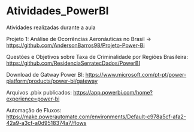 # Atividades_PowerBI


Atividades realizadas durante a aula

Projeto 1: Análise de Ocorrências Aeronáuticas no Brasil -> https://github.com/AndersonBarros98/Projeto-Power-Bi

Questões e Objetivos sobre Taxa de Criminalidade por Regiões Brasileira: https://github.com/ResidenciaSerratecDados/PowerBI

Download de Gatway Power BI: https://www.microsoft.com/pt-pt/power-platform/products/power-bi/gateway

Arquivos .pbix publicados: https://app.powerbi.com/home?experience=power-bi

Automação de Fluxos: https://make.powerautomate.com/environments/Default-c978a5cf-afa2-42a9-a3cf-a0d9518374a7/flows


